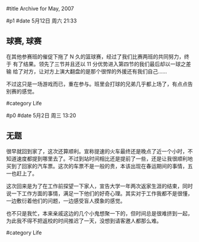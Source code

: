 
#title Archive for May, 2007

#p1
#date 5月12日 周六 21:33

## 球赛, 球赛

在其他参赛班的催促下拖了 N 久的篮球赛，经过了我们比赛两班的共同努力，终于
有了结果。领先了三节并且还以 11 分优势进入第四节的我们最后却以一球之差输
给了对方，让对方上演大翻盘的是那个很悍的外援还有我们自己……

不过这只是一场游戏而已，重在参与。班里会打球的兄弟几乎都上场了，有点点告
别赛的感觉。

#category Life

<!-- date: 2007-05-12T21:33:24+0800 -->



#p0
#date 5月2日 周三 13:20

## 无题

很早就回到家了，这次还算顺利。宣称提速的火车最终还是晚点了近一个小时，不
知道速度都提到哪里去了。不过到站时间相比还是提前了一些，还是让我很顺利地
买到了回家的汽车票。这次的车票不是一般的贵，本该出现在春运期间的事情，五
一也赶上了。

这次回来是为了在工作前探望一下家人，宣告大学一年两次返家生涯的结束，同时
说一下工作方面的事情，满足一下他们的好奇心理。其实对于工作我都不是很懂，
一边敷衍着他们的问题，一边感受盲人摸象的感觉。

也不只是我忙，本来亲戚这边的几个小鬼想聚一下的，但时间总是很难挤到一起，
为此我不得不把返校的时间推迟了一天，没想到请客邀人都那么难。

#category Life

<!-- date: 2007-05-02T13:20:23+0800 -->



